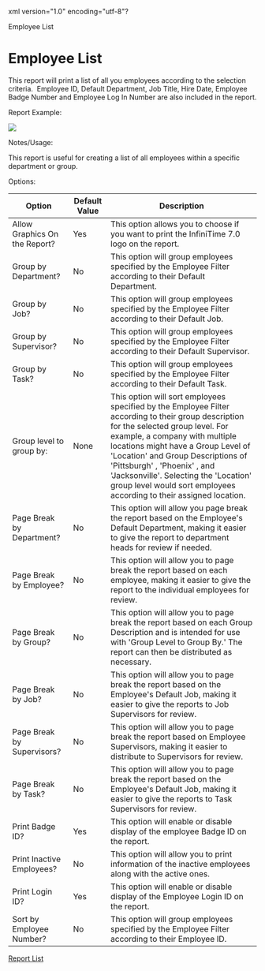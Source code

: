xml version="1.0" encoding="utf-8"?





Employee List




# Employee List

This report will print a list of all you employees according to the selection criteria.  Employee ID, Default Department, Job Title, Hire Date, Employee Badge Number and Employee Log In Number are also included in the report.

Report Example:

![](/img/Employee_List.gif)

Notes/Usage:

This report is useful for creating a list of all employees within a specific department or group.

Options:

 | Option | Default Value | Description | 
| --- | --- | --- |
 | Allow Graphics On the Report? | Yes | This option allows you to choose if you want to print the InfiniTime 7.0 logo on the report. | 
 | Group by Department? | No | This option will group employees specified by the Employee Filter according to their Default Department. | 
 | Group by Job? | No | This option will group employees specified by the Employee Filter according to their Default Job. | 
 | Group by Supervisor? | No | This option will group employees specified by the Employee Filter according to their Default Supervisor. | 
 | Group by Task? | No | This option will group employees specified by the Employee Filter according to their Default Task. | 
 | Group level to group by: | None | This option will sort employees specified by the Employee Filter according to their group description for the selected group level. For example, a company with multiple locations might have a Group Level of 'Location' and Group Descriptions of 'Pittsburgh' , 'Phoenix' , and 'Jacksonville'. Selecting the 'Location' group level would sort employees according to their assigned location. | 
 | Page Break by Department? | No | This option will allow you page break the report based on the Employee's Default Department, making it easier to give the report to department heads for review if needed. | 
 | Page Break by Employee? | No | This option will allow you to page break the report based on each employee, making it easier to give the report to the individual employees for review. | 
 | Page Break by Group? | No | This option will allow you to page break the report based on each Group Description and is intended for use with 'Group Level to Group By.' The report can then be distributed as necessary. | 
 | Page Break by Job? | No | This option will allow you to page break the report based on the Employee's Default Job, making it easier to give the reports to Job Supervisors for review. | 
 | Page Break by Supervisors? | No | This option will allow you to page break the report based on Employee Supervisors, making it easier to distribute to Supervisors for review. | 
 | Page Break by Task? | No | This option will allow you to page break the report based on the Employee's Default Job, making it easier to give the reports to Task Supervisors for review. | 
 | Print Badge ID? | Yes | This option will enable or disable display of the employee Badge ID on the report. | 
 | Print Inactive Employees? | No | This option will allow you to print information of the inactive employees along with the active ones. | 
 | Print Login ID? | Yes | This option will enable or disable display of the Employee Login ID on the report. | 
 | Sort by Employee Number? | No | This option will group employees specified by the Employee Filter according to their Employee ID. | 

[Report List](../Report_List.md)